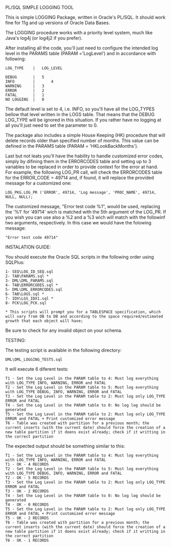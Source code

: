 PL/SQL SIMPLE LOGGING TOOL

This is simple LOGGING Package, written in Oracle's PL/SQL. It should work fine for 11g and up versions of Oracle Data Bases.

The LOGGING procedure works with a priority level system, much like Java's log4j (or log4j2 if you prefer).

After installing all the code, you'll just need to configure the intended log level in the PARAMS table (PARAM ='LogLevel') and in accordance with following:

	LOG_TYPE	|	LOG_LEVEL

	DEBUG		|	5
	INFO		|   	4
	WARNING		|	3
	ERROR 		|	2
	FATAL		|	1
	NO LOGGING 	|	0

The default level is set to 4, i.e. INFO, so you'll have all the LOG_TYPES bellow that level written in the LOGS table. That means that the DEBUG LOG_TYPE will be ignored in this situation. If you rather have no logging at all you'll just need to set the parameter to 0.

The package also includes a simple House Keeping (HK) procedure that will delete records older than specified number of months. This value can be defined in the PARAMS table (PARAM = 'HKLookBackMonths').

Last but not leats you'll have the hability to handle customized error codes, simply by difining them in the ERRORCODES table and setting up to 3 variables to be replaced in order to provide context for the error at hand. For example, the following LOG_PR call, will check the ERRORCODES table for the ERROR_CODE = 49714 and, if found, it will replace the provided message for a customized one:

	LOG_PKG.LOG_PR ('ERROR', 49714, 'Log message', 'PROC_NAME', 49714, NULL, NULL);

The customized message, "Error test code %1", would be used, replacing the '%1' for '49714' wich is matched with the 5th argument of the LOG_PR. If you wish you can use also a %2 and a %3 wich will match with the followinf two arguments, respectively. In this case we would have the folowing message:

	"Error test code 49714"


INSTALATION GUIDE:

You should execute the Oracle SQL scripts in the following order using SQLPlus:

	1- SEQ\LOG_ID_SEQ.sql
	2- TAB\PARAMS.sql *
	3- DML\DML_PARAMS.sql
	4- TAB\ERRORCODES.sql *
	5- DML\DML_ERRORCODES.sql
	6- TAB\LOGS.sql *
	7- IDX\LGS_IDX1.sql *
	8- PCK\LOG_PCK.sql 

	* This scripts will prompt you for a TABLESPACE specification, which will vary from DB to DB and according to the space required/estimated growth that each object will have;

Be sure to check for any invalid object on your schema.

TESTING:

The testing script is available in the following directory:

	DML\DML_LOGGING_TESTS.sql

It will execute 6 diferent tests:

	T1 - Set the Log Level in the PARAM table to 4: Must log everything with LOG_TYPE INFO, WARNING, ERROR and FATAL
	T2 - Set the Log Level in the PARAM table to 5: Must log everything with LOG_TYPE DEBUG, INFO, WARNING, ERROR and FATAL
	T3 - Set the Log Level in the PARAM table to 2: Must log only LOG_TYPE ERROR and FATAL
	T4 - Set the Log Level in the PARAM table to 0: No log log should be generated
	T5 - Set the Log Level in the PARAM table to 2: Must log only LOG_TYPE ERROR and FATAL + Print customized error message
	T6 - Table was created with partition for a previous month; the current inserts (with the current date) should force the creation of a new table partition if it doens exist already; check if it writting in the correct partition

The expected output should be something similar to this:

	T1 - Set the Log Level in the PARAM table to 4: Must log everything with LOG_TYPE INFO, WARNING, ERROR and FATAL
	T1 - OK - 4 RECORDS
	T2 - Set the Log Level in the PARAM table to 5: Must log everything with LOG_TYPE DEBUG, INFO, WARNING, ERROR and FATAL
	T2 - OK - 5 RECORDS
	T3 - Set the Log Level in the PARAM table to 2: Must log only LOG_TYPE ERROR and FATAL
	T3 - OK - 2 RECORDS
	T4 - Set the Log Level in the PARAM table to 0: No log log should be generated
	T4 - OK - 0 RECORDS
	T5 - Set the Log Level in the PARAM table to 2: Must log only LOG_TYPE ERROR and FATAL + Print customized error message
	T5 - OK - 2 RECORDS
	T6 - Table was created with partition for a previous month; the current inserts (with the current date) should force the creation of a new table partition if it doens exist already; check if it writting in the correct partition
	T6 - OK - 1 RECORDS
